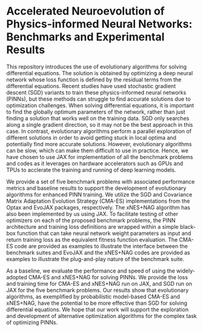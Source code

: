 # Accelerated Neuroevolution of Physics-informed Neural Networks: Benchmarks and Experimental Results

This repository introduces the use of evolutionary algorithms for solving differential equations. The solution is obtained by optimizing a deep neural network whose loss function is defined by the residual terms from the differential equations. Recent studies have used stochastic gradient descent (SGD) variants to train these physics-informed neural networks (PINNs), but these methods can struggle to find accurate solutions due to optimization challenges. When solving differential equations, it is important to find the globally optimum parameters of the network, rather than just finding a solution that works well on the training data. SGD only searches along a single gradient direction, so it may not be the best approach in this case. In contrast, evolutionary algorithms perform a parallel exploration of different solutions in order to avoid getting stuck in local optima and potentially find more accurate solutions. However, evolutionary algorithms can be slow, which can make them difficult to use in practice. Hence, we have chosen to use JAX for implementation of all the benchmark problems and codes as it leverages on hardware accelerators such as GPUs and TPUs to acclerate the training and running of deep learning models.

We provide a set of five benchmark problems with associated performance metrics and baseline results to support the development of evolutionary algorithms for enhanced PINN training. We utilize the SGD and Covariance Matrix Adaptation Evolution Strategy (CMA-ES) implementations from the Optax and EvoJAX packages, respectively. The xNES+NAG algorithm has also been implemented by us using JAX. To facilitate testing of other optimizers on each of the proposed benchmark problems, the PINN architecture and training loss definitions are wrapped within a simple black-box function that can take neural network weight parameters as input and return training loss as the equivalent fitness function evaluation. The CMA-ES code are provided as examples to illustrate the interface between the benchmark suites and EvoJAX and the xNES+NAG codes are provided as examples to illustrate the plug-and-play nature of the benchmark suite.

As a baseline, we evaluate the performance and speed of using the widely-adopted CMA-ES and xNES+NAG for solving PINNs. We provide the loss and training time for CMA-ES and xNES+NAG run on JAX, and SGD run on JAX for the five benchmark problems. Our results show that  evolutionary algorithms, as exemplified by probabilistic model-based CMA-ES and xNES+NAG, have the potential to be more effective than SGD for solving differential equations. We hope that our work will support the exploration and development of alternative optimization algorithms for the complex task of optimizing PINNs.
